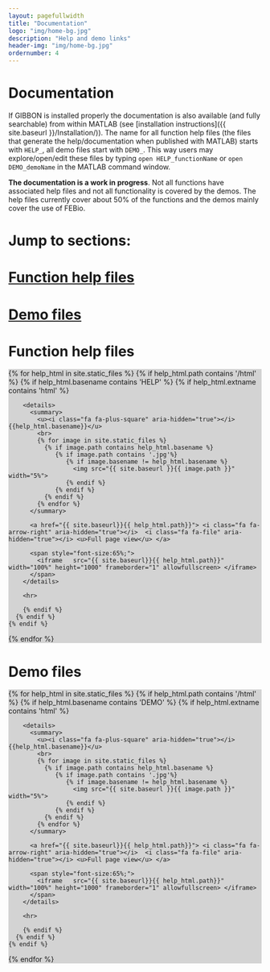 ```yaml
---
layout: pagefullwidth
title: "Documentation"
logo: "img/home-bg.jpg"
description: "Help and demo links"
header-img: "img/home-bg.jpg"
ordernumber: 4
---
```


# Documentation
If GIBBON is installed properly the documentation is also available (and fully searchable) from within MATLAB (see [installation instructions]({{ site.baseurl }}/Installation/)). The name for all function help files (the files that generate the help/documentation when published with MATLAB) starts with `HELP_`, all demo files start with `DEMO_`. This way users may explore/open/edit these files by typing `open HELP_functionName` or `open DEMO_demoName` in the MATLAB command window.

__The documentation is a work in progress__. Not all functions have associated help files and not all functionality is covered by the demos. The help files currently cover about 50% of the functions and the demos mainly cover the use of FEBio.  

# Jump to sections:
# <i class="fa fa-arrow-right" aria-hidden="true"></i> [Function help files](#help)
# <i class="fa fa-arrow-right" aria-hidden="true"></i> [Demo files](#demo)

# Function help files <a name="help"></a>

<div style="background-color:lightgray">
  {% for help_html in site.static_files %}
    {% if help_html.path contains '/html' %}
      {% if help_html.basename contains 'HELP' %}
        {% if help_html.extname contains 'html' %}            

        <details>
          <summary>
            <u><i class="fa fa-plus-square" aria-hidden="true"></i> {{help_html.basename}}</u>
            <br>
            {% for image in site.static_files %}
              {% if image.path contains help_html.basename %}
                 {% if image.path contains '.jpg'%}
                    {% if image.basename != help_html.basename %}
                      <img src="{{ site.baseurl }}{{ image.path }}" width="5%">  
                    {% endif %}              
                 {% endif %}              
              {% endif %}              
            {% endfor %}
          </summary>

          <a href="{{ site.baseurl}}{{ help_html.path}}"> <i class="fa fa-arrow-right" aria-hidden="true"></i>  <i class="fa fa-file" aria-hidden="true"></i> <u>Full page view</u> </a>     

          <span style="font-size:65%;">            
            <iframe   src="{{ site.baseurl}}{{ help_html.path}}" width="100%" height="1000" frameborder="1" allowfullscreen> </iframe>
          </span>
        </details>

        <hr>

        {% endif %}
      {% endif %}
    {% endif %}
  {% endfor %}  
</div>

# Demo files <a name="demo"></a>  
<div style="background-color:lightgray">
  {% for help_html in site.static_files %}
    {% if help_html.path contains '/html' %}
      {% if help_html.basename contains 'DEMO' %}
        {% if help_html.extname contains 'html' %}            

        <details>
          <summary>
            <u><i class="fa fa-plus-square" aria-hidden="true"></i> {{help_html.basename}}</u>
            <br>
            {% for image in site.static_files %}
              {% if image.path contains help_html.basename %}
                 {% if image.path contains '.jpg'%}
                    {% if image.basename != help_html.basename %}
                      <img src="{{ site.baseurl }}{{ image.path }}" width="5%">  
                    {% endif %}              
                 {% endif %}              
              {% endif %}              
            {% endfor %}
          </summary>

          <a href="{{ site.baseurl}}{{ help_html.path}}"> <i class="fa fa-arrow-right" aria-hidden="true"></i>  <i class="fa fa-file" aria-hidden="true"></i> <u>Full page view</u> </a>     

          <span style="font-size:65%;">            
            <iframe   src="{{ site.baseurl}}{{ help_html.path}}" width="100%" height="1000" frameborder="1" allowfullscreen> </iframe>
          </span>
        </details>

        <hr>

        {% endif %}
      {% endif %}
    {% endif %}
  {% endfor %}  
</div>
